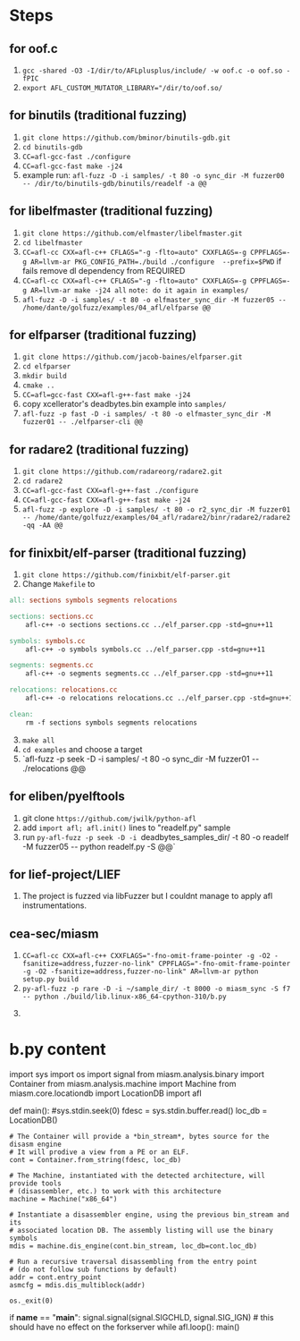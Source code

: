 # Steps

## for oof.c 

1) `gcc -shared -O3 -I/dir/to/AFLplusplus/include/ -w oof.c -o oof.so -fPIC`
2)  `export AFL_CUSTOM_MUTATOR_LIBRARY="/dir/to/oof.so/`

## for binutils (traditional fuzzing)

1) `git clone https://github.com/bminor/binutils-gdb.git`
2) `cd binutils-gdb`
3) `CC=afl-gcc-fast ./configure`
4) `CC=afl-gcc-fast make -j24`
5) example run: `afl-fuzz -D -i samples/ -t 80 -o sync_dir -M fuzzer00 -- /dir/to/binutils-gdb/binutils/readelf -a @@`

## for libelfmaster (traditional fuzzing)

1) `git clone https://github.com/elfmaster/libelfmaster.git`
2) `cd libelfmaster`
3) `CC=afl-cc CXX=afl-c++ CFLAGS="-g -flto=auto" CXXFLAGS=-g CPPFLAGS=-g AR=llvm-ar PKG_CONFIG_PATH=./build ./configure  --prefix=$PWD` if fails remove dl dependency from REQUIRED
5) `CC=afl-cc CXX=afl-c++ CFLAGS="-g -flto=auto" CXXFLAGS=-g CPPFLAGS=-g AR=llvm-ar make -j24 all` `note: do it again in examples/`
5) `afl-fuzz -D -i samples/ -t 80 -o elfmaster_sync_dir -M fuzzer05 -- /home/dante/golfuzz/examples/04_afl/elfparse @@`

## for elfparser  (traditional fuzzing)
1) `git clone https://github.com/jacob-baines/elfparser.git` 
2) `cd elfparser`
3) `mkdir build`
4) `cmake ..`
5) `CC=afl=gcc-fast CXX=afl-g++-fast make -j24` 
6) copy xcellerator's deadbytes.bin example into `samples/`
7) `afl-fuzz -p fast -D -i samples/ -t 80 -o elfmaster_sync_dir -M fuzzer01 -- ./elfparser-cli @@`

## for radare2 (traditional fuzzing)
1) `git clone https://github.com/radareorg/radare2.git`
2) `cd radare2`
3) `CC=afl-gcc-fast CXX=afl-g++-fast ./configure`
4) `CC=afl-gcc-fast CXX=afl-g++-fast make -j24`
5) `afl-fuzz -p explore -D -i samples/ -t 80 -o r2_sync_dir -M fuzzer01 -- /home/dante/golfuzz/examples/04_afl/radare2/binr/radare2/radare2 -qq -AA @@`

## for finixbit/elf-parser (traditional fuzzing)

1) `git clone https://github.com/finixbit/elf-parser.git`
2) Change `Makefile` to

```Makefile
all: sections symbols segments relocations

sections: sections.cc 
	afl-c++ -o sections sections.cc ../elf_parser.cpp -std=gnu++11 

symbols: symbols.cc 
	afl-c++ -o symbols symbols.cc ../elf_parser.cpp -std=gnu++11 

segments: segments.cc 
	afl-c++ -o segments segments.cc ../elf_parser.cpp -std=gnu++11 

relocations: relocations.cc 
	afl-c++ -o relocations relocations.cc ../elf_parser.cpp -std=gnu++11 

clean:
	rm -f sections symbols segments relocations
```
3) `make all`
4) `cd examples` and choose a target
5) `afl-fuzz -p seek -D -i samples/ -t 80 -o sync_dir -M fuzzer01 -- ./relocations @@

## for eliben/pyelftools
1) git clone `https://github.com/jwilk/python-afl`
2) add `import afl; afl.init()` lines to "readelf.py" sample
3) run `py-afl-fuzz -p seek -D -i `deadbytes_samples_dir/ -t 80 -o readelf -M fuzzer05 -- python readelf.py -S @@`

## for lief-project/LIEF 
1) The project is fuzzed via libFuzzer but I couldnt manage to apply afl instrumentations.

## cea-sec/miasm 
1) `CC=afl-cc CXX=afl-c++ CXXFLAGS="-fno-omit-frame-pointer -g -O2 -fsanitize=address,fuzzer-no-link" CPPFLAGS="-fno-omit-frame-pointer -g -O2 -fsanitize=address,fuzzer-no-link" AR=llvm-ar
python setup.py build`
2) `py-afl-fuzz -p rare -D -i ~/sample_dir/ -t 8000 -o miasm_sync -S f7 -- python ./build/lib.linux-x86_64-cpython-310/b.py`
3) ```python
# b.py content
import sys
import os
import signal
from miasm.analysis.binary import Container
from miasm.analysis.machine import Machine
from miasm.core.locationdb import LocationDB
import afl 


def main():
    #sys.stdin.seek(0) 
    fdesc = sys.stdin.buffer.read()
    loc_db = LocationDB()

    # The Container will provide a *bin_stream*, bytes source for the disasm engine
    # It will prodive a view from a PE or an ELF.
    cont = Container.from_string(fdesc, loc_db)

    # The Machine, instantiated with the detected architecture, will provide tools
    # (disassembler, etc.) to work with this architecture
    machine = Machine("x86_64")

    # Instantiate a disassembler engine, using the previous bin_stream and its
    # associated location DB. The assembly listing will use the binary symbols
    mdis = machine.dis_engine(cont.bin_stream, loc_db=cont.loc_db)

    # Run a recursive traversal disassembling from the entry point
    # (do not follow sub functions by default)
    addr = cont.entry_point
    asmcfg = mdis.dis_multiblock(addr)

    os._exit(0)

if __name__ == "__main__":
    signal.signal(signal.SIGCHLD, signal.SIG_IGN)  # this should have no effect on the forkserver
    while afl.loop():
        main()
```
